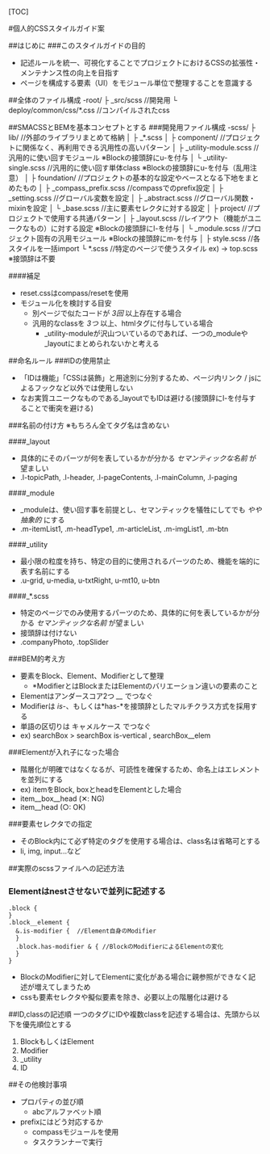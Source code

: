 [TOC]

#個人的CSSスタイルガイド案


##はじめに
###このスタイルガイドの目的
* 記述ルールを統一、可視化することでプロジェクトにおけるCSSの拡張性・メンテナンス性の向上を目指す
* ページを構成する要素（UI）をモジュール単位で整理することを意識する


##全体のファイル構成
    -root/
        ├ _src/scss                //開発用
        └ deploy/common/css/*.css  //コンパイルされたcss


##SMACSSとBEMを基本コンセプトとする
###開発用ファイル構成
    -scss/
        ├ lib/                          //外部のライブラリまとめて格納
        │      ├ _*.scss
        │
        ├ component/                    //プロジェクトに関係なく、再利用できる汎用性の高いパターン
        │      ├ _utility-module.scss  //汎用的に使い回すモジュール ※Blockの接頭辞にu-を付与
        │      └ _utility-single.scss  //汎用的に使い回す単体class  ※Blockの接頭辞にu-を付与（乱用注意）
        │
        ├ foundation/                   //プロジェクトの基本的な設定やベースとなる下地をまとめたもの
        │      ├ _compass_prefix.scss  //compassでのprefix設定
        │      ├ _setting.scss         //グローバル変数を設定
        │      ├ _abstract.scss        //グローバル関数・mixinを設定
        │      └ _base.scss            //主に要素セレクタに対する設定
        │
        ├ project/                      //プロジェクトで使用する共通パターン
        │      ├ _layout.scss          //レイアウト（機能がユニークなもの）に対する設定 ※Blockの接頭辞にl-を付与
        │      └ _module.scss          //プロジェクト固有の汎用モジュール ※Blockの接頭辞にm-を付与
        │
        ├ style.scss                    //各スタイルを一括import
        └ *.scss                        //特定のページで使うスタイル ex) -> top.scss ※接頭辞は不要

####補足
* reset.cssはcompass/resetを使用
* モジュール化を検討する目安
    * 別ページで似たコードが _3回_ 以上存在する場合
    * 汎用的なclassを _3つ_ 以上、htmlタグに付与している場合
        * _utility-moduleが沢山ついているのであれば、一つの_moduleや_layoutにまとめられないかと考える


##命名ルール
###IDの使用禁止
* 「IDは機能」「CSSは装飾」と用途別に分別するため、ページ内リンク / jsによるフックなど以外では使用しない
* なお実質ユニークなものである_layoutでもIDは避ける(接頭辞にl-を付与することで衝突を避ける)


###名前の付け方
※もちろん全てタグ名は含めない


####_layout
* 具体的にそのパーツが何を表しているかが分かる _セマンティックな名前_ が望ましい
* .l-topicPath, .l-header, .l-pageContents, .l-mainColumn, .l-paging

####_module
* _moduleは、使い回す事を前提とし、セマンティックを犠牲にしてでも *やや抽象的* にする
* .m-itemList1, .m-headType1, .m-articleList, .m-imgList1, .m-btn

####_utility
* 最小限の粒度を持ち、特定の目的に使用されるパーツのため、機能を端的に表す名前にする
* .u-grid, u-media, u-txtRight, u-mt10, u-btn

####_*.scss
* 特定のページでのみ使用するパーツのため、具体的に何を表しているかが分かる _セマンティックな名前_ が望ましい
* 接頭辞は付けない
* .companyPhoto, .topSlider


###BEM的考え方
* 要素をBlock、Element、Modifierとして整理
    * *ModifierとはBlockまたはElementのバリエーション違いの要素のこと
* Elementはアンダースコア2つ *__* でつなぐ
* Modifierは *is-*、もしくは*has-*を接頭辞としたマルチクラス方式を採用する
* 単語の区切りは キャメルケース でつなぐ
* ex) searchBox > searchBox is-vertical , searchBox__elem


###Elementが入れ子になった場合
* 階層化が明確ではなくなるが、可読性を確保するため、命名上はエレメントを並列にする
* ex) itemをBlock, boxとheadをElementとした場合
* item\__box\__head (✕: NG)
* item\__head (○: OK)


###要素セレクタでの指定
* そのBlock内にて必ず特定のタグを使用する場合は、class名は省略可とする
* li, img, input...など


##実際のscssファイルへの記述方法
### Elementはnestさせないで並列に記述する
    .block {
    }
    .block__element {
      &.is-modifier {  //Element自身のModifier
      }
      .block.has-modifier & { //BlockのModifierによるElementの変化
      }
    }
* BlockのModifierに対してElementに変化がある場合に親参照ができなく記述が増えてしまうため
* cssも要素セレクタや擬似要素を除き、必要以上の階層化は避ける


##ID,classの記述順
一つのタグにIDや複数classを記述する場合は、先頭から以下を優先順位とする

1. BlockもしくはElement
1. Modifier
1. _utility
1. ID


##その他検討事項
* プロパティの並び順
    * abcアルファベット順
* prefixにはどう対応するか
    * compassモジュールを使用
    * タスクランナーで実行





